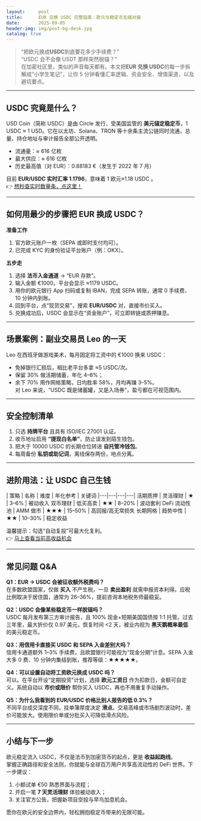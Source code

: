 ```yaml
---
layout:     post
title:      EUR 兑换 USDC 完整指南：欧元与稳定币无缝对接
date:       2025-09-05
header-img: img/post-bg-desk.jpg
catalog: true
---
```


> “把欧元换成**USDC**到底要花多少手续费？”  
> “USDC 会不会像 USDT 那样突然脱锚？”  
> 在加密社区里，类似的声音每天都有。本文把**EUR 兑换 USDC**的每一步拆解成“小学生笔记”，让你 5 分钟看懂汇率逻辑、资金安全、增值渠道，以及避坑要点。

---

## USDC 究竟是什么？

USD Coin（简称 USDC）是由 Circle 发行、受美国监管的 **美元锚定稳定币**，1 USDC ≈ 1 USD。它在以太坊、Solana、TRON 等十余条主流公链同时流通，总量、持仓地址与审计报告全部公开透明。

- 流通量：≈ 616 亿枚  
- 最大供应：≈ 616 亿枚  
- 历史最高值（对 EUR）：0.88183 €（发生于 2022 年 7 月）

目前 **EUR/USDC 实时汇率 1.1796**，意味着 1 欧元≈1.18 USDC 。  
👉 [想秒查实时数量条，点这里！](https://okxdog.com/)

---

## 如何用最少的步骤把 EUR 换成 USDC？

**准备工作**  
1. 官方欧元账户一枚（SEPA 或即时支付均可）。  
2. 已完成 KYC 的身份验证平台账户（例：OKX）。  

**五步走**  
1. 选择 **法币入金通道** → “EUR 存款”。  
2. 输入金额 €1000，平台会显示 ≈1179 USDC。  
3. 用你的欧元银行 App 扫码或复制 IBAN，完成 SEPA 转账，通常 0 手续费、10 分钟内到账。  
4. 回到平台，点“现货交易”，搜索 **EUR/USDC** 对，直接市价买入。  
5. 兑换成功后，USDC 会显示在“资金账户”，可立即转链或质押赚息。

---

## 场景案例：副业交易员 Leo 的一天

Leo 在西班牙做游戏美术，每月固定将工资中的 €1000 换来 USDC：

- 免掉银行汇损后，相比老平台多拿 ≈5 USDC/次。  
- 保留 30% 做活期储蓄，年化 4–8%；  
- 余下 70% 用作网格策略，日均胜率 58%，月均再赚 3–5%。  
对 Leo 来说，“USDC 既是储蓄罐，又是入场券”，盈亏都在可视范围内。

---

## 安全控制清单

1. 只选 **持牌平台** 且具有 ISO/IEC 27001 认证。  
2. 收币地址启用 **“提现白名单”**，防止误发到陌生钱包。  
3. 把大于 10000 USDC 的长期仓位转进 **自托管冷钱包**。  
4. 每周备份 **私钥或助记词**，离线保存两份，地点分离。

---

## 进阶用法：让 USDC 自己生钱

| 策略 | 名称 | 难度 | 年化参考 | 关键词
|---|---|---|---|
活期质押 | 灵活理财 | ★ | 3–6% | 被动收入
双币理财 | 低买高卖 | ★★ | 8–20% | 波动套利
DeFi 流动性池 | AMM 做市 | ★★★ | 15–50% | 高回报/高无常损失
长期网格 | 趋势中性 | ★★ | 10–30% | 稳定收益

温馨提示：勾选“自动复投”可最大化复利。  
👉 [马上查看当前高收益机会](https://okxdog.com/)

---

## 常见问题 Q&A

**Q1：EUR → USDC 会被征收额外税费吗？**  
在多数欧盟国家，仅做 **买入** 不产生税，一旦 **卖出盈利** 就需申报资本利得。应税比例取决于居住国，通常为 26–36%，提前咨询本地税务师最稳妥。

**Q2：USDC 会像某些稳定币一样脱锚吗？**  
USDC 每月发布第三方审计报告，且 100% 现金+短期美国国债按 1:1 托管。过去三年里，最大折价仅 0.97 美元，恢复时间 <2 天，被业内视为 **黑天鹅概率最低** 的美元稳定币。

**Q3：用信用卡直接买 USDC 和 SEPA 入金差别大吗？**  
信用卡通道额外 1–3% 手续费，且欧盟银行可能视为“现金分期”计息。SEPA 入金大多 0 费、10 分钟内集结到账，推荐等级：★★★★★。

**Q4：可以设置自动将工资欧元换成 USDC 吗？**  
可以。在平台开设“定期投资”计划，选择 **欧元工资日** 作为扣款日，金额可自定义。系统自动以 **市价或限价** 帮你买入 USDC，再也不用重复手动操作。

**Q5：为什么我看到的 EUR/USDC 价格比别人报告的低 0.3%？**  
不同平台成交深度不同，挂单簿厚度决定 **滑点**。交易高峰或市场剧烈波动时，差价可能放大。使用限价单或分批买入可降低滑点风险。

---

## 小结与下一步

欧元稳定流入 USDC，不仅是法币到加密货币的起点，更是 **收益起跑线**。  
掌握正确路径和安全法则，你就能与全球百万用户共享高流动性的 DeFi 世界。下一步建议：

1. 小额试单 €50 熟悉界面与流程；  
2. 开启一笔 **7 天灵活理财** 体验被动收入；  
3. 关注官方公告，把握新项目空投与早鸟加息机会。

愿你在欧元的安全边界内，轻松拥抱稳定币带来的无限可能。